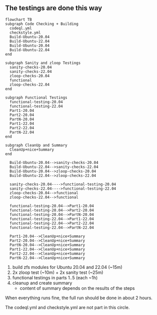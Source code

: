 
## The testings are done this way

```mermaid
flowchart TB
subgraph Code Checking + Building
  codeql.yml
  checkstyle.yml
  Build-Ubuntu-20.04
  Build-Ubuntu-22.04
  Build-Ubuntu-20.04
  Build-Ubuntu-22.04
end

subgraph Sanity and zloop Testings
  sanity-checks-20.04
  sanity-checks-22.04
  zloop-checks-20.04
  functional
  zloop-checks-22.04
end

subgraph Functional Testings
  functional-testing-20.04
  functional-testing-22.04
  Part1-20.04
  Part2-20.04
  PartN-20.04
  Part1-22.04
  Part2-22.04
  PartN-22.04
end

subgraph CleanUp and Summary
  CleanUp+nice+Summary
end

  Build-Ubuntu-20.04-->sanity-checks-20.04
  Build-Ubuntu-22.04-->sanity-checks-22.04
  Build-Ubuntu-20.04-->zloop-checks-20.04
  Build-Ubuntu-22.04-->zloop-checks-22.04

  sanity-checks-20.04---->functional-testing-20.04
  sanity-checks-22.04---->functional-testing-22.04
  zloop-checks-20.04-->functional
  zloop-checks-22.04-->functional

  functional-testing-20.04-->Part1-20.04
  functional-testing-20.04-->Part2-20.04
  functional-testing-20.04-->PartN-20.04
  functional-testing-22.04-->Part1-22.04
  functional-testing-22.04-->Part2-22.04
  functional-testing-22.04-->PartN-22.04

  Part1-20.04-->CleanUp+nice+Summary
  Part2-20.04-->CleanUp+nice+Summary
  PartN-20.04-->CleanUp+nice+Summary
  Part1-22.04-->CleanUp+nice+Summary
  Part2-22.04-->CleanUp+nice+Summary
  PartN-22.04-->CleanUp+nice+Summary
```


1) build zfs modules for Ubuntu 20.04 and 22.04 (~15m)
2) 2x zloop test (~10m) + 2x sanity test (~25m)
3) functional testings in parts 1..5 (each ~1h)
4) cleanup and create summary
   - content of summary depends on the results of the steps

When everything runs fine, the full run should be done in
about 2 hours.

The codeql.yml and checkstyle.yml are not part in this circle.
